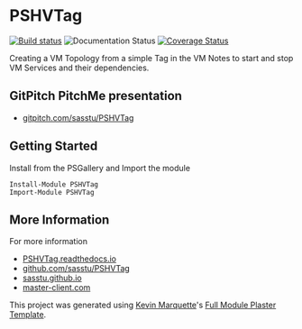 # PSHVTag

[![Build status](https://ci.appveyor.com/api/projects/status/wc2u7yj62parjq5t?svg=true)](https://ci.appveyor.com/project/SasStu/pshvtag) ![Documentation Status](https://readthedocs.org/projects/pshvtag/badge/?version=latest) [![Coverage Status](https://coveralls.io/repos/github/SasStu/PSHVTag/badge.svg)](https://coveralls.io/github/SasStu/PSHVTag)

Creating a VM Topology from a simple Tag in the VM Notes to start and stop VM Services and their dependencies.

## GitPitch PitchMe presentation

* [gitpitch.com/sasstu/PSHVTag](https://gitpitch.com/sasstu/PSHVTag)

## Getting Started

Install from the PSGallery and Import the module

    Install-Module PSHVTag
    Import-Module PSHVTag

## More Information

For more information

* [PSHVTag.readthedocs.io](http://PSHVTag.readthedocs.io)
* [github.com/sasstu/PSHVTag](https://github.com/sasstu/PSHVTag)
* [sasstu.github.io](https://sasstu.github.io)
* [master-client.com](https://master-client.com)

This project was generated using [Kevin Marquette](http://kevinmarquette.github.io)'s [Full Module Plaster Template](https://github.com/KevinMarquette/PlasterTemplates/tree/master/FullModuleTemplate).
